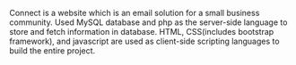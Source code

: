 Connect is a website which is an email solution for a small business community.
Used MySQL database and php as the server-side language to
store and fetch information in database.
HTML, CSS(includes bootstrap framework), and javascript are used
as client-side scripting languages to build the entire project.



